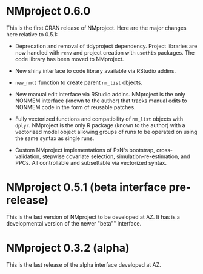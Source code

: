 # NMproject 0.6.0

This is the first CRAN release of NMproject.  Here are the major changes here 
relative to 0.5.1:

* Deprecation and removal of tidyproject dependency. Project libraries are now
  handled with `renv` and project creation with `usethis` packages.  The code 
  library has been moved to NMproject.
  
* New shiny interface to code library available via RStudio addins.

* `new_nm()` function to create parent `nm_list` objects.

* New manual edit interface via RStudio addins.  NMproject is the only NONMEM
  interface (known to the author) that tracks manual edits to NONMEM code in 
  the form of reusable patches.

* Fully vectorized functions and compatibility of `nm_list` objects with 
  `dplyr`. NMproject is the only R package (known to the author) with a 
  vectorized model object allowing groups of runs to be operated on using the 
  same syntax as single runs.

* Custom NMproject implementations of PsN's bootstrap, cross-validation, 
  stepwise covariate selection, simulation-re-estimation, and PPCs. All 
  controllable and subsettable via vectorized syntax.

# NMproject 0.5.1 (beta interface pre-release)

This is the last version of NMproject to be developed at AZ. It has is a 
developmental version of the newer "beta"" interface.

# NMproject 0.3.2 (alpha)

This is the last release of the alpha interface developed at AZ.



